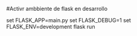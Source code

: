 #Activr ambbiente de flask en desarrollo

set FLASK_APP=main.py
set FLASK_DEBUG=1
set FLASK_ENV=development
flask run